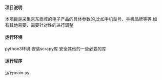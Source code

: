 #### 项目说明
本项目是采集京东商城的电子产品的具体参数的,比如手机型号、手机品牌等等,如有其他需要，需要针对性的进行调整

#### 运行环境
python3环境
安装scrapy库
安全其他的一些必要的库

#### 运行程序
运行main.py